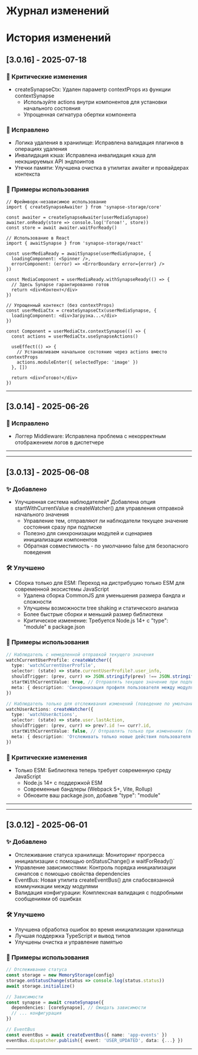 # Журнал изменений

# История изменений

## [3.0.16] - 2025-07-18

### 🚨 Критические изменения

- createSynapseCtx: Удален параметр contextProps из функции contextSynapse
  - Используйте actions внутри компонентов для установки начального состояния
  - Упрощенная сигнатура обертки компонента

### 🐛 Исправлено

- Логика удаления в хранилище: Исправлена валидация плагинов в операциях удаления
- Инвалидация кэша: Исправлена инвалидация кэша для некэшируемых API эндпоинтов
- Утечки памяти: Улучшена очистка в утилитах awaiter и провайдерах контекста

### 📖 Примеры использования

```tsx
// Фреймворк-независимое использование
import { createSynapseAwaiter } from 'synapse-storage/core'

const awaiter = createSynapseAwaiter(userMediaSynapse)
awaiter.onReady(store => console.log('Готов!', store))
const store = await awaiter.waitForReady()

// Использование в React
import { awaitSynapse } from 'synapse-storage/react'

const userMediaReady = awaitSynapse(userMediaSynapse, {
  loadingComponent: <Spinner />,
  errorComponent: (error) => <ErrorBoundary error={error} />
})

const MediaComponent = userMediaReady.withSynapseReady(() => {
  // Здесь Synapse гарантированно готов
  return <div>Контент</div>
})

// Упрощенный контекст (без contextProps)
const userMediaCtx = createSynapseCtx(userMediaSynapse, {
  loadingComponent: <div>Загрузка...</div>
})

const Component = userMediaCtx.contextSynapse(() => {
  const actions = userMediaCtx.useSynapseActions()

  useEffect(() => {
    // Устанавливаем начальное состояние через actions вместо contextProps
    actions.moduleEnter({ selectedType: 'image' })
  }, [])

  return <div>Готово!</div>
})
```

---

## [3.0.14] - 2025-06-26

### 🐛 Исправлено

- Логгер Middleware: Исправлена проблема с некорректным отображением логов в диспетчере

---
---
## [3.0.13] - 2025-06-08

### ✨ Добавлено

- Улучшенная система наблюдателей* Добавлена опция startWithCurrentValue в createWatcher() для управления отправкой начального значения
  - Управление тем, отправляют ли наблюдатели текущее значение состояния сразу при подписке
  - Полезно для синхронизации модулей и сценариев инициализации компонентов
  - Обратная совместимость - по умолчанию false для безопасного поведения

### 🛠 Улучшено

- Сборка только для ESM: Переход на дистрибуцию только ESM для современной экосистемы JavaScript
  - Удалена сборка CommonJS для уменьшения размера бандла и сложности
  - Улучшены возможности tree shaking и статического анализа
  - Более быстрые сборки и меньший размер библиотеки
  - Критическое изменение: Требуется Node.js 14+ с "type": "module" в package.json

### 📖 Примеры использования

```typescript
// Наблюдатель с немедленной отправкой текущего значения
watchCurrentUserProfile: createWatcher({
  type: 'watchCurrentUserProfile',
  selector: (state) => state.currentUserProfile?.user_info,
  shouldTrigger: (prev, curr) => JSON.stringify(prev) !== JSON.stringify(curr),
  startWithCurrentValue: true, // Отправлять текущее значение при подписке
  meta: { description: 'Синхронизация профиля пользователя между модулями' },
})

// Наблюдатель только для отслеживания изменений (поведение по умолчанию)
watchUserActions: createWatcher({
  type: 'watchUserActions', 
  selector: (state) => state.user.lastAction,
  shouldTrigger: (prev, curr) => prev?.id !== curr?.id,
  startWithCurrentValue: false, // Отправлять только при изменениях (по умолчанию)
  meta: { description: 'Отслеживать только новые действия пользователя' },
})
```

### 🚨 Критические изменения

- Только ESM: Библиотека теперь требует современную среду JavaScript
  - Node.js 14+ с поддержкой ESM
  - Современные бандлеры (Webpack 5+, Vite, Rollup)
  - Обновите ваш package.json, добавив "type": "module"

---
---
## [3.0.12] - 2025-06-01

### ✨ Добавлено

- Отслеживание статуса хранилища: Мониторинг прогресса инициализации с помощью onStatusChange() и waitForReady()`
- Управление зависимостями: Контроль порядка инициализации синапсов с помощью свойства dependencies
- EventBus: Новая утилита createEventBus() для слабосвязанной коммуникации между модулями
- Валидация конфигурации: Комплексная валидация с подробными сообщениями об ошибках

### 🛠 Улучшено

- Улучшена обработка ошибок во время инициализации хранилища
- Лучшая поддержка TypeScript и вывод типов
- Улучшены очистка и управление памятью

### 📖 Примеры использования

```typescript
// Отслеживание статуса
const storage = new MemoryStorage(config)
storage.onStatusChange(status => console.log(status.status))
await storage.initialize()

// Зависимости
const synapse = await createSynapse({
  dependencies: [coreSynapse], // Ожидать зависимости
  // ... конфигурация
})

// EventBus
const eventBus = await createEventBus({ name: 'app-events' })
eventBus.dispatcher.publish({ event: 'USER_UPDATED', data: {...} })
```

---
